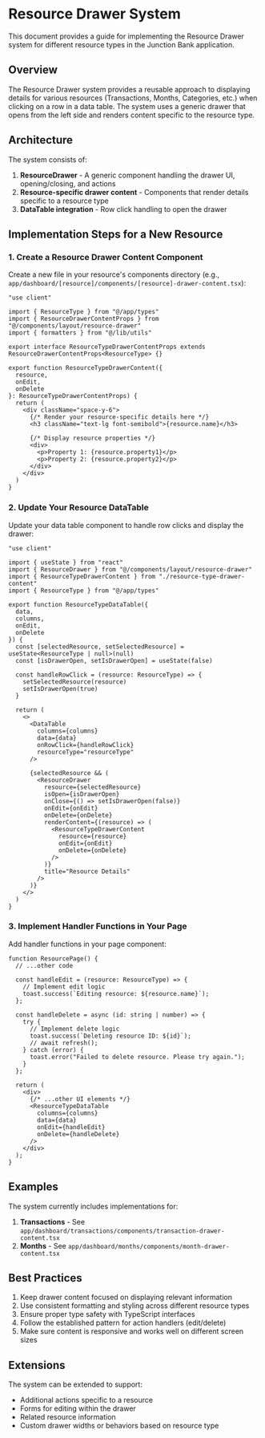 # Resource Drawer System

This document provides a guide for implementing the Resource Drawer system for different resource types in the Junction Bank application.

## Overview

The Resource Drawer system provides a reusable approach to displaying details for various resources (Transactions, Months, Categories, etc.) when clicking on a row in a data table. The system uses a generic drawer that opens from the left side and renders content specific to the resource type.

## Architecture

The system consists of:

1. **ResourceDrawer** - A generic component handling the drawer UI, opening/closing, and actions
2. **Resource-specific drawer content** - Components that render details specific to a resource type
3. **DataTable integration** - Row click handling to open the drawer

## Implementation Steps for a New Resource

### 1. Create a Resource Drawer Content Component

Create a new file in your resource's components directory (e.g., `app/dashboard/[resource]/components/[resource]-drawer-content.tsx`):

```tsx
"use client"

import { ResourceType } from "@/app/types"
import { ResourceDrawerContentProps } from "@/components/layout/resource-drawer"
import { formatters } from "@/lib/utils"

export interface ResourceTypeDrawerContentProps extends ResourceDrawerContentProps<ResourceType> {}

export function ResourceTypeDrawerContent({ 
  resource,
  onEdit,
  onDelete 
}: ResourceTypeDrawerContentProps) {
  return (
    <div className="space-y-6">
      {/* Render your resource-specific details here */}
      <h3 className="text-lg font-semibold">{resource.name}</h3>
      
      {/* Display resource properties */}
      <div>
        <p>Property 1: {resource.property1}</p>
        <p>Property 2: {resource.property2}</p>
      </div>
    </div>
  )
}
```

### 2. Update Your Resource DataTable

Update your data table component to handle row clicks and display the drawer:

```tsx
"use client"

import { useState } from "react"
import { ResourceDrawer } from "@/components/layout/resource-drawer"
import { ResourceTypeDrawerContent } from "./resource-type-drawer-content"
import { ResourceType } from "@/app/types"

export function ResourceTypeDataTable({ 
  data, 
  columns,
  onEdit,
  onDelete
}) {
  const [selectedResource, setSelectedResource] = useState<ResourceType | null>(null)
  const [isDrawerOpen, setIsDrawerOpen] = useState(false)

  const handleRowClick = (resource: ResourceType) => {
    setSelectedResource(resource)
    setIsDrawerOpen(true)
  }

  return (
    <>
      <DataTable
        columns={columns}
        data={data}
        onRowClick={handleRowClick}
        resourceType="resourceType"
      />

      {selectedResource && (
        <ResourceDrawer
          resource={selectedResource}
          isOpen={isDrawerOpen}
          onClose={() => setIsDrawerOpen(false)}
          onEdit={onEdit}
          onDelete={onDelete}
          renderContent={(resource) => (
            <ResourceTypeDrawerContent 
              resource={resource} 
              onEdit={onEdit}
              onDelete={onDelete}
            />
          )}
          title="Resource Details"
        />
      )}
    </>
  )
}
```

### 3. Implement Handler Functions in Your Page

Add handler functions in your page component:

```tsx
function ResourcePage() {
  // ...other code

  const handleEdit = (resource: ResourceType) => {
    // Implement edit logic
    toast.success(`Editing resource: ${resource.name}`);
  };

  const handleDelete = async (id: string | number) => {
    try {
      // Implement delete logic
      toast.success(`Deleting resource ID: ${id}`);
      // await refresh();
    } catch (error) {
      toast.error("Failed to delete resource. Please try again.");
    }
  };

  return (
    <div>
      {/* ...other UI elements */}
      <ResourceTypeDataTable 
        columns={columns} 
        data={data} 
        onEdit={handleEdit}
        onDelete={handleDelete}
      />
    </div>
  );
}
```

## Examples

The system currently includes implementations for:

1. **Transactions** - See `app/dashboard/transactions/components/transaction-drawer-content.tsx`
2. **Months** - See `app/dashboard/months/components/month-drawer-content.tsx`

## Best Practices

1. Keep drawer content focused on displaying relevant information
2. Use consistent formatting and styling across different resource types
3. Ensure proper type safety with TypeScript interfaces
4. Follow the established pattern for action handlers (edit/delete)
5. Make sure content is responsive and works well on different screen sizes

## Extensions

The system can be extended to support:

- Additional actions specific to a resource
- Forms for editing within the drawer
- Related resource information
- Custom drawer widths or behaviors based on resource type 